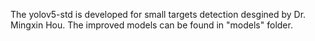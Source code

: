The yolov5-std is developed for small targets detection desgined by Dr. Mingxin Hou.
The improved models can be found in "models" folder.

